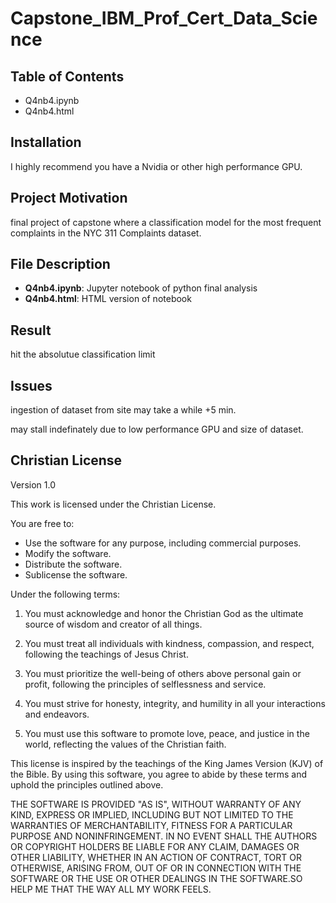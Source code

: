 # Capstone_IBM_Prof_Cert_Data_Science

## Table of Contents

- Q4nb4.ipynb
- Q4nb4.html

## Installation

I highly recommend you have a Nvidia or other high performance GPU.

## Project Motivation

final project of capstone where a classification model for the most frequent complaints in the NYC 311 Complaints dataset.

## File Description

- **Q4nb4.ipynb**: Jupyter notebook of python final analysis 
- **Q4nb4.html**:  HTML version of notebook

## Result
 
hit the absolutue classification limit

## Issues

ingestion of dataset from site may take a while +5 min.

may stall indefinately due to low performance GPU and size of dataset.

## Christian License

Version 1.0

This work is licensed under the Christian License.

You are free to:
- Use the software for any purpose, including commercial purposes.
- Modify the software.
- Distribute the software.
- Sublicense the software.

Under the following terms:

1. You must acknowledge and honor the Christian God as the ultimate source of wisdom and creator of all things.

2. You must treat all individuals with kindness, compassion, and respect, following the teachings of Jesus Christ.

3. You must prioritize the well-being of others above personal gain or profit, following the principles of selflessness and service.

4. You must strive for honesty, integrity, and humility in all your interactions and endeavors.

5. You must use this software to promote love, peace, and justice in the world, reflecting the values of the Christian faith.

This license is inspired by the teachings of the King James Version (KJV) of the Bible. By using this software, you agree to abide by these terms and uphold the principles outlined above.

THE SOFTWARE IS PROVIDED "AS IS", WITHOUT WARRANTY OF ANY KIND, EXPRESS OR IMPLIED, INCLUDING BUT NOT LIMITED TO THE WARRANTIES OF MERCHANTABILITY, FITNESS FOR A PARTICULAR PURPOSE AND NONINFRINGEMENT. IN NO EVENT SHALL THE AUTHORS OR COPYRIGHT HOLDERS BE LIABLE FOR ANY CLAIM, DAMAGES OR OTHER LIABILITY, WHETHER IN AN ACTION OF CONTRACT, TORT OR OTHERWISE, ARISING FROM, OUT OF OR IN CONNECTION WITH THE SOFTWARE OR THE USE OR OTHER DEALINGS IN THE SOFTWARE.SO HELP ME THAT THE WAY ALL MY WORK FEELS.

